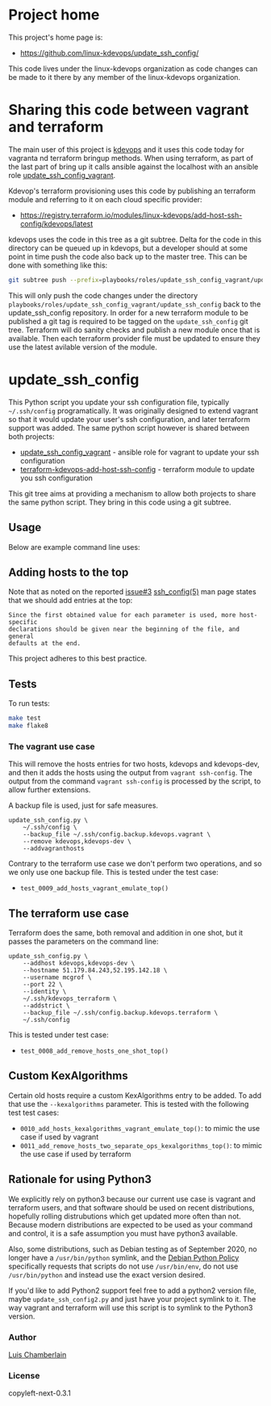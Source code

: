 # Project home

This project's home page is:

 * https://github.com/linux-kdevops/update_ssh_config/

This code lives under the linux-kdevops organization as code changes
can be made to it there by any member of the linux-kdevops organization.

# Sharing this code between vagrant and terraform

The main user of this project is [kdevops](https://github.com/linux-kdevops/kdevops)
and it uses this code today for vagranta nd terraform bringup methods. When
using terraform, as part of the last part of bring up it calls ansible
against the localhost with an ansible role [update_ssh_config_vagrant](https://github.com/linux-kdevops/kdevops/tree/master/playbooks/roles/update_ssh_config_vagrant).

Kdevop's terraform provisioning uses this code by publishing an terraform
module and referring to it on each cloud specific provider:

 * https://registry.terraform.io/modules/linux-kdevops/add-host-ssh-config/kdevops/latest

kdevops uses the code in this tree as a git subtree. Delta for the code
in this directory can be queued up in kdevops, but a developer should at some
point in time push the code also back up to the master tree. This can be done
with something like this:

```bash
git subtree push --prefix=playbooks/roles/update_ssh_config_vagrant/update_ssh_config update_ssh_config master
```

This will only push the code changes under the directory `playbooks/roles/update_ssh_config_vagrant/update_ssh_config`
back to the update_ssh_config repository. In order for a new terraform
module to be published a git tag is required to be tagged on the
`update_ssh_config` git tree. Terraform will do sanity checks and publish
a new module once that is available. Then each terraform provider file
must be updated to ensure they use the latest avilable version of the module.

# update_ssh_config

This Python script you update your ssh configuration file, typically
` ~/.ssh/config` programatically. It was originally designed to extend
vagrant so that it would update your user's ssh configuration, and later
terraform support was added. The same python script however is shared
between both projects:

  * [update_ssh_config_vagrant](https://github.com/linux-kdevops/update_ssh_config_vagrant) - ansible role for vagrant to update your ssh configuration
  * [terraform-kdevops-add-host-ssh-config](https://github.com/linux-kdevops/terraform-kdevops-add-host-ssh-config) - terraform module to update you ssh configuration

This git tree aims at providing a mechanism to allow both projects to share
the same python script. They bring in this code using a git subtree.

## Usage

Below are example command line uses:

## Adding hosts to the top

Note that as noted on the reported [issue#3](https://github.com/mcgrof/kdevops/issues/3)
[ssh_config(5)](https://man7.org/linux/man-pages/man5/ssh_config.5.html)
man page states that we should add entries at the top:

```
Since the first obtained value for each parameter is used, more host-specific
declarations should be given near the beginning of the file, and general
defaults at the end.
```

This project adheres to this best practice.

## Tests

To run tests:

```bash
make test
make flake8
```

### The vagrant use case

This will remove the hosts entries for two hosts, kdevops and kdevops-dev,
and then it adds the hosts using the output from `vagrant ssh-config`. The
output from the command `vagrant ssh-config` is processed by the script,
to allow further extensions.

A backup file is used, just for safe measures.

```
update_ssh_config.py \
	~/.ssh/config \
	--backup_file ~/.ssh/config.backup.kdevops.vagrant \
	--remove kdevops,kdevops-dev \
	--addvagranthosts
```

Contrary to the terraform use case we don't perform two operations, and so
we only use one backup file. This is tested under the test case:

  * `test_0009_add_hosts_vagrant_emulate_top()`

## The terraform use case

Terraform does the same, both removal and addition in one shot, but it passes
the parameters on the command line:

```
update_ssh_config.py \
	--addhost kdevops,kdevops-dev \
	--hostname 51.179.84.243,52.195.142.18 \
	--username mcgrof \
	--port 22 \
	--identity \
	~/.ssh/kdevops_terraform \
	--addstrict \
	--backup_file ~/.ssh/config.backup.kdevops.terraform \
	~/.ssh/config
```

This is tested under test case:

  * `test_0008_add_remove_hosts_one_shot_top()`

## Custom KexAlgorithms

Certain old hosts require a custom KexAlgorithms entry to be added.
To add that use the `--kexalgorithms` parameter. This is tested
with the following test test cases:

  * `0010_add_hosts_kexalgorithms_vagrant_emulate_top()`: to mimic the use
    case if used by vagrant
  * `0011_add_remove_hosts_two_separate_ops_kexalgorithms_top()`: to mimic the
    use case if used by terraform

## Rationale for using Python3

We explicitly rely on python3 because our current use case is vagrant and
terraform users, and that software should be used on recent distributions,
hopefully rolling distrubutions which get updated more often than not. Because
modern distributions are expected to be used as your command and control, it
is a safe assumption you must have python3 available.

Also, some distributions, such as Debian testing as of September 2020, no longer
have a `/usr/bin/python` symlink, and the
[Debian Python Policy](https://www.debian.org/doc/packaging-manuals/python-policy/ch-python.html#s-interpreter)
specifically requests that scripts do not use `/usr/bin/env`, do not use
`/usr/bin/python` and instead use the exact version desired.

If you'd like to add Python2 support feel free to add a python2 version file,
maybe `update_ssh_config2.py` and just have your project symlink to it. The
way vagrant and terraform will use this script is to symlink to the Python3
version.

### Author

[Luis Chamberlain](https://www.do-not-panic.com)

### License

copyleft-next-0.3.1

